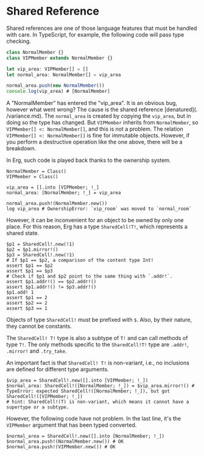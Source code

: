 # Shared Reference

Shared references are one of those language features that must be handled with care.
In TypeScript, for example, the following code will pass type checking.

```typescript
class NormalMember {}
class VIPMember extends NormalMember {}

let vip_area: VIPMember[] = []
let normal_area: NormalMember[] = vip_area

normal_area.push(new NormalMember())
console.log(vip_area) # [NormalMember]
```

A "NormalMember" has entered the "vip_area". It is an obvious bug, however what went wrong?
The cause is the shared reference [denatured](. /variance.md). The `normal_area` is created by copying the `vip_area`, but in doing so the type has changed.
But `VIPMember` inherits from `NormalMember`, so `VIPMember[] <: NormalMember[]`, and this is not a problem.
The relation `VIPMember[] <: NormalMember[]` is fine for immutable objects. However, if you perform a destructive operation like the one above, there will be a breakdown.

In Erg, such code is played back thanks to the ownership system.

```erg
NormalMember = Class()
VIPMember = Class()

vip_area = [].into [VIPMember; !_]
normal_area: [NormalMember; !_] = vip_area

normal_area.push!(NormalMember.new())
log vip_area # OwnershipError: `vip_room` was moved to `normal_room`
```

However, it can be inconvenient for an object to be owned by only one place.
For this reason, Erg has a type `SharedCell!T!`, which represents a shared state.

```erg
$p1 = SharedCell!.new(!1)
$p2 = $p1.mirror!()
$p3 = SharedCell!.new(!1)
# If $p1 == $p2, a comparison of the content type Int!
assert $p1 == $p2
assert $p1 == $p3
# Check if $p1 and $p2 point to the same thing with `.addr!`.
assert $p1.addr!() == $p2.addr!()
assert $p1.addr!() != $p3.addr!()
$p1.add! 1
assert $p1 == 2
assert $p2 == 2
assert $p3 == 1
```

Objects of type `SharedCell!` must be prefixed with `$`. Also, by their nature, they cannot be constants.

The `SharedCell! T!` type is also a subtype of `T!` and can call methods of type `T!`. The only methods specific to the `SharedCell!T!` type are `.addr!`, `.mirror!` and `.try_take`.

An important fact is that `SharedCell! T!` is non-variant, i.e., no inclusions are defined for different type arguments.

```erg
$vip_area = SharedCell!.new([].into [VIPMember; !_])
$normal_area: SharedCell!([NormalMember; !_]) = $vip_area.mirror!() # TypeError: expected SharedCell!([NormalMember; !_]), but got SharedCell!([VIPMember; !_])
# hint: SharedCell!(T) is non-variant, which means it cannot have a supertype or a subtype.
```

However, the following code have not problem. In the last line, it's the `VIPMember` argument that has been typed converted.

```erg
$normal_area = SharedCell!.new([].into [NormalMember; !_])
$normal_area.push!(NormalMember.new()) # OK
$normal_area.push!(VIPMember.new()) # OK
```
